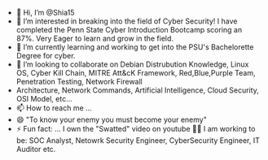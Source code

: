 - 👋 Hi, I’m @Shia15
- 👀 I’m interested in breaking into the field of Cyber Security! I have completed the Penn State Cyber Introduction Bootcamp scoring an 87%. Very Eager to learn and grow in the field.
- 🌱 I’m currently learning and working to get into the PSU's Bachelorette Degree for cyber. 
- 💞️ I’m looking to collaborate on Debian Distrubution Knowledge, Linux OS, Cyber Kill Chain, MITRE Att&cK Framework, Red,Blue,Purple Team, Penetration Testing, Network Firewall
- Architecture, Network Commands, Artificial Intelligence, Cloud Security, OSI Model,  etc...
- 📫 How to reach me ...
- 😄 "To know your enemy you must become your enemy"
- ⚡ Fun fact: ... I own the "Swatted" video on youtube 👌🏼
I am working to be: SOC Analyst, Netowrk Security Engineer, CyberSecurity Engineer, IT Auditor etc.  
<!---
Shia15/Shia15 is a ✨ special ✨ repository because its `README.md` (this file) appears on your GitHub profile.
You can click the Preview link to take a look at your changes.
--->

